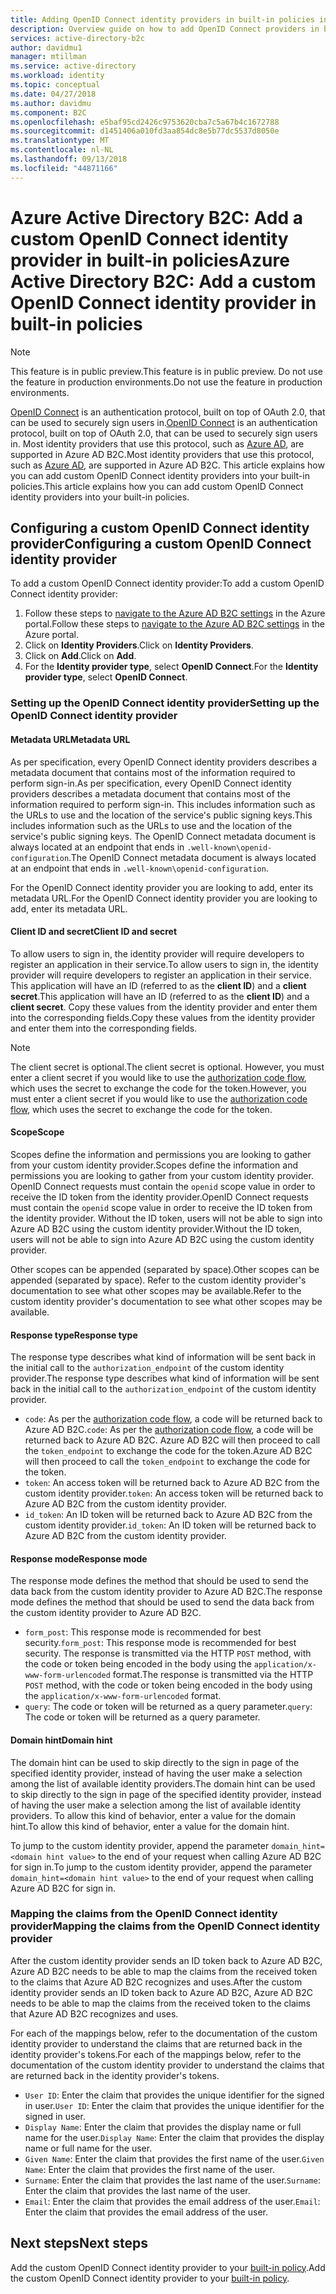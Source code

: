 ```yaml
---
title: Adding OpenID Connect identity providers in built-in policies in Azure Active Directory B2C | Microsoft Docs
description: Overview guide on how to add OpenID Connect providers in built-in policies within Azure AD B2C.
services: active-directory-b2c
author: davidmu1
manager: mtillman
ms.service: active-directory
ms.workload: identity
ms.topic: conceptual
ms.date: 04/27/2018
ms.author: davidmu
ms.component: B2C
ms.openlocfilehash: e5baf95cd2426c9753620cba7c5a67b4c1672788
ms.sourcegitcommit: d1451406a010fd3aa854dc8e5b77dc5537d8050e
ms.translationtype: MT
ms.contentlocale: nl-NL
ms.lasthandoff: 09/13/2018
ms.locfileid: "44871166"
---
```

# <a name="azure-active-directory-b2c-add-a-custom-openid-connect-identity-provider-in-built-in-policies"></a><span data-ttu-id="7ee46-103">Azure Active Directory B2C: Add a custom OpenID Connect identity provider in built-in policies</span><span class="sxs-lookup"><span data-stu-id="7ee46-103">Azure Active Directory B2C: Add a custom OpenID Connect identity provider in built-in policies</span></span>

>[!NOTE]
> <span data-ttu-id="7ee46-104">This feature is in public preview.</span><span class="sxs-lookup"><span data-stu-id="7ee46-104">This feature is in public preview.</span></span> <span data-ttu-id="7ee46-105">Do not use the feature in production environments.</span><span class="sxs-lookup"><span data-stu-id="7ee46-105">Do not use the feature in production environments.</span></span>

<span data-ttu-id="7ee46-106">[OpenID Connect](http://openid.net/specs/openid-connect-core-1_0.html) is an authentication protocol, built on top of OAuth 2.0, that can be used to securely sign users in.</span><span class="sxs-lookup"><span data-stu-id="7ee46-106">[OpenID Connect](http://openid.net/specs/openid-connect-core-1_0.html) is an authentication protocol, built on top of OAuth 2.0, that can be used to securely sign users in.</span></span> <span data-ttu-id="7ee46-107">Most identity providers that use this protocol, such as [Azure AD](active-directory-b2c-setup-oidc-azure-active-directory.md), are supported in Azure AD B2C.</span><span class="sxs-lookup"><span data-stu-id="7ee46-107">Most identity providers that use this protocol, such as [Azure AD](active-directory-b2c-setup-oidc-azure-active-directory.md), are supported in Azure AD B2C.</span></span> <span data-ttu-id="7ee46-108">This article explains how you can add custom OpenID Connect identity providers into your built-in policies.</span><span class="sxs-lookup"><span data-stu-id="7ee46-108">This article explains how you can add custom OpenID Connect identity providers into your built-in policies.</span></span>

## <a name="configuring-a-custom-openid-connect-identity-provider"></a><span data-ttu-id="7ee46-109">Configuring a custom OpenID Connect identity provider</span><span class="sxs-lookup"><span data-stu-id="7ee46-109">Configuring a custom OpenID Connect identity provider</span></span>

<span data-ttu-id="7ee46-110">To add a custom OpenID Connect identity provider:</span><span class="sxs-lookup"><span data-stu-id="7ee46-110">To add a custom OpenID Connect identity provider:</span></span>

1. <span data-ttu-id="7ee46-111">Follow these steps to [navigate to the Azure AD B2C settings](active-directory-b2c-app-registration.md#navigate-to-b2c-settings) in the Azure portal.</span><span class="sxs-lookup"><span data-stu-id="7ee46-111">Follow these steps to [navigate to the Azure AD B2C settings](active-directory-b2c-app-registration.md#navigate-to-b2c-settings) in the Azure portal.</span></span>
1. <span data-ttu-id="7ee46-112">Click on **Identity Providers**.</span><span class="sxs-lookup"><span data-stu-id="7ee46-112">Click on **Identity Providers**.</span></span>
1. <span data-ttu-id="7ee46-113">Click on **Add**.</span><span class="sxs-lookup"><span data-stu-id="7ee46-113">Click on **Add**.</span></span>
1. <span data-ttu-id="7ee46-114">For the **Identity provider type**, select **OpenID Connect**.</span><span class="sxs-lookup"><span data-stu-id="7ee46-114">For the **Identity provider type**, select **OpenID Connect**.</span></span>

### <a name="setting-up-the-openid-connect-identity-provider"></a><span data-ttu-id="7ee46-115">Setting up the OpenID Connect identity provider</span><span class="sxs-lookup"><span data-stu-id="7ee46-115">Setting up the OpenID Connect identity provider</span></span>

#### <a name="metadata-url"></a><span data-ttu-id="7ee46-116">Metadata URL</span><span class="sxs-lookup"><span data-stu-id="7ee46-116">Metadata URL</span></span>

<span data-ttu-id="7ee46-117">As per specification, every OpenID Connect identity providers describes a metadata document that contains most of the information required to perform sign-in.</span><span class="sxs-lookup"><span data-stu-id="7ee46-117">As per specification, every OpenID Connect identity providers describes a metadata document that contains most of the information required to perform sign-in.</span></span> <span data-ttu-id="7ee46-118">This includes information such as the URLs to use and the location of the service's public signing keys.</span><span class="sxs-lookup"><span data-stu-id="7ee46-118">This includes information such as the URLs to use and the location of the service's public signing keys.</span></span> <span data-ttu-id="7ee46-119">The OpenID Connect metadata document is always located at an endpoint that ends in `.well-known\openid-configuration`.</span><span class="sxs-lookup"><span data-stu-id="7ee46-119">The OpenID Connect metadata document is always located at an endpoint that ends in `.well-known\openid-configuration`.</span></span>

<span data-ttu-id="7ee46-120">For the OpenID Connect identity provider you are looking to add, enter its metadata URL.</span><span class="sxs-lookup"><span data-stu-id="7ee46-120">For the OpenID Connect identity provider you are looking to add, enter its metadata URL.</span></span>

#### <a name="client-id-and-secret"></a><span data-ttu-id="7ee46-121">Client ID and secret</span><span class="sxs-lookup"><span data-stu-id="7ee46-121">Client ID and secret</span></span>

<span data-ttu-id="7ee46-122">To allow users to sign in, the identity provider will require developers to register an application in their service.</span><span class="sxs-lookup"><span data-stu-id="7ee46-122">To allow users to sign in, the identity provider will require developers to register an application in their service.</span></span> <span data-ttu-id="7ee46-123">This application will have an ID (referred to as the **client ID**) and a **client secret**.</span><span class="sxs-lookup"><span data-stu-id="7ee46-123">This application will have an ID (referred to as the **client ID**) and a **client secret**.</span></span> <span data-ttu-id="7ee46-124">Copy these values from the identity provider and enter them into the corresponding fields.</span><span class="sxs-lookup"><span data-stu-id="7ee46-124">Copy these values from the identity provider and enter them into the corresponding fields.</span></span>

> [!NOTE]
> <span data-ttu-id="7ee46-125">The client secret is optional.</span><span class="sxs-lookup"><span data-stu-id="7ee46-125">The client secret is optional.</span></span> <span data-ttu-id="7ee46-126">However, you must enter a client secret if you would like to use the [authorization code flow](http://openid.net/specs/openid-connect-core-1_0.html#CodeFlowAuth), which uses the secret to exchange the code for the token.</span><span class="sxs-lookup"><span data-stu-id="7ee46-126">However, you must enter a client secret if you would like to use the [authorization code flow](http://openid.net/specs/openid-connect-core-1_0.html#CodeFlowAuth), which uses the secret to exchange the code for the token.</span></span>

#### <a name="scope"></a><span data-ttu-id="7ee46-127">Scope</span><span class="sxs-lookup"><span data-stu-id="7ee46-127">Scope</span></span>

<span data-ttu-id="7ee46-128">Scopes define the information and permissions you are looking to gather from your custom identity provider.</span><span class="sxs-lookup"><span data-stu-id="7ee46-128">Scopes define the information and permissions you are looking to gather from your custom identity provider.</span></span> <span data-ttu-id="7ee46-129">OpenID Connect requests must contain the `openid` scope value in order to receive the ID token from the identity provider.</span><span class="sxs-lookup"><span data-stu-id="7ee46-129">OpenID Connect requests must contain the `openid` scope value in order to receive the ID token from the identity provider.</span></span> <span data-ttu-id="7ee46-130">Without the ID token, users will not be able to sign into Azure AD B2C using the custom identity provider.</span><span class="sxs-lookup"><span data-stu-id="7ee46-130">Without the ID token, users will not be able to sign into Azure AD B2C using the custom identity provider.</span></span>

<span data-ttu-id="7ee46-131">Other scopes can be appended (separated by space).</span><span class="sxs-lookup"><span data-stu-id="7ee46-131">Other scopes can be appended (separated by space).</span></span> <span data-ttu-id="7ee46-132">Refer to the custom identity provider's documentation to see what other scopes may be available.</span><span class="sxs-lookup"><span data-stu-id="7ee46-132">Refer to the custom identity provider's documentation to see what other scopes may be available.</span></span>

#### <a name="response-type"></a><span data-ttu-id="7ee46-133">Response type</span><span class="sxs-lookup"><span data-stu-id="7ee46-133">Response type</span></span>

<span data-ttu-id="7ee46-134">The response type describes what kind of information will be sent back in the initial call to the `authorization_endpoint` of the custom identity provider.</span><span class="sxs-lookup"><span data-stu-id="7ee46-134">The response type describes what kind of information will be sent back in the initial call to the `authorization_endpoint` of the custom identity provider.</span></span> 

* <span data-ttu-id="7ee46-135">`code`: As per the [authorization code flow](http://openid.net/specs/openid-connect-core-1_0.html#CodeFlowAuth), a code will be returned back to Azure AD B2C.</span><span class="sxs-lookup"><span data-stu-id="7ee46-135">`code`: As per the [authorization code flow](http://openid.net/specs/openid-connect-core-1_0.html#CodeFlowAuth), a code will be returned back to Azure AD B2C.</span></span> <span data-ttu-id="7ee46-136">Azure AD B2C will then proceed to call the `token_endpoint` to exchange the code for the token.</span><span class="sxs-lookup"><span data-stu-id="7ee46-136">Azure AD B2C will then proceed to call the `token_endpoint` to exchange the code for the token.</span></span>
* <span data-ttu-id="7ee46-137">`token`: An access token will be returned back to Azure AD B2C from the custom identity provider.</span><span class="sxs-lookup"><span data-stu-id="7ee46-137">`token`: An access token will be returned back to Azure AD B2C from the custom identity provider.</span></span>
* <span data-ttu-id="7ee46-138">`id_token`: An ID token will be returned back to Azure AD B2C from the custom identity provider.</span><span class="sxs-lookup"><span data-stu-id="7ee46-138">`id_token`: An ID token will be returned back to Azure AD B2C from the custom identity provider.</span></span>


#### <a name="response-mode"></a><span data-ttu-id="7ee46-139">Response mode</span><span class="sxs-lookup"><span data-stu-id="7ee46-139">Response mode</span></span>

<span data-ttu-id="7ee46-140">The response mode defines the method that should be used to send the data back from the custom identity provider to Azure AD B2C.</span><span class="sxs-lookup"><span data-stu-id="7ee46-140">The response mode defines the method that should be used to send the data back from the custom identity provider to Azure AD B2C.</span></span>

* <span data-ttu-id="7ee46-141">`form_post`: This response mode is recommended for best security.</span><span class="sxs-lookup"><span data-stu-id="7ee46-141">`form_post`: This response mode is recommended for best security.</span></span> <span data-ttu-id="7ee46-142">The response is transmitted via the HTTP `POST` method, with the code or token being encoded in the body using the `application/x-www-form-urlencoded` format.</span><span class="sxs-lookup"><span data-stu-id="7ee46-142">The response is transmitted via the HTTP `POST` method, with the code or token being encoded in the body using the `application/x-www-form-urlencoded` format.</span></span>
* <span data-ttu-id="7ee46-143">`query`: The code or token will be returned as a query parameter.</span><span class="sxs-lookup"><span data-stu-id="7ee46-143">`query`: The code or token will be returned as a query parameter.</span></span>


#### <a name="domain-hint"></a><span data-ttu-id="7ee46-144">Domain hint</span><span class="sxs-lookup"><span data-stu-id="7ee46-144">Domain hint</span></span>

<span data-ttu-id="7ee46-145">The domain hint can be used to skip directly to the sign in page of the specified identity provider, instead of having the user make a selection among the list of available identity providers.</span><span class="sxs-lookup"><span data-stu-id="7ee46-145">The domain hint can be used to skip directly to the sign in page of the specified identity provider, instead of having the user make a selection among the list of available identity providers.</span></span> <span data-ttu-id="7ee46-146">To allow this kind of behavior, enter a value for the domain hint.</span><span class="sxs-lookup"><span data-stu-id="7ee46-146">To allow this kind of behavior, enter a value for the domain hint.</span></span>

<span data-ttu-id="7ee46-147">To jump to the custom identity provider, append the parameter `domain_hint=<domain hint value>` to the end of your request when calling Azure AD B2C for sign in.</span><span class="sxs-lookup"><span data-stu-id="7ee46-147">To jump to the custom identity provider, append the parameter `domain_hint=<domain hint value>` to the end of your request when calling Azure AD B2C for sign in.</span></span>


### <a name="mapping-the-claims-from-the-openid-connect-identity-provider"></a><span data-ttu-id="7ee46-148">Mapping the claims from the OpenID Connect identity provider</span><span class="sxs-lookup"><span data-stu-id="7ee46-148">Mapping the claims from the OpenID Connect identity provider</span></span>

<span data-ttu-id="7ee46-149">After the custom identity provider sends an ID token back to Azure AD B2C, Azure AD B2C needs to be able to map the claims from the received token to the claims that Azure AD B2C recognizes and uses.</span><span class="sxs-lookup"><span data-stu-id="7ee46-149">After the custom identity provider sends an ID token back to Azure AD B2C, Azure AD B2C needs to be able to map the claims from the received token to the claims that Azure AD B2C recognizes and uses.</span></span> 

<span data-ttu-id="7ee46-150">For each of the mappings below, refer to the documentation of the custom identity provider to understand the claims that are returned back in the identity provider's tokens.</span><span class="sxs-lookup"><span data-stu-id="7ee46-150">For each of the mappings below, refer to the documentation of the custom identity provider to understand the claims that are returned back in the identity provider's tokens.</span></span>

* <span data-ttu-id="7ee46-151">`User ID`: Enter the claim that provides the unique identifier for the signed in user.</span><span class="sxs-lookup"><span data-stu-id="7ee46-151">`User ID`: Enter the claim that provides the unique identifier for the signed in user.</span></span>
* <span data-ttu-id="7ee46-152">`Display Name`: Enter the claim that provides the display name or full name for the user.</span><span class="sxs-lookup"><span data-stu-id="7ee46-152">`Display Name`: Enter the claim that provides the display name or full name for the user.</span></span>
* <span data-ttu-id="7ee46-153">`Given Name`: Enter the claim that provides the first name of the user.</span><span class="sxs-lookup"><span data-stu-id="7ee46-153">`Given Name`: Enter the claim that provides the first name of the user.</span></span>
* <span data-ttu-id="7ee46-154">`Surname`: Enter the claim that provides the last name of the user.</span><span class="sxs-lookup"><span data-stu-id="7ee46-154">`Surname`: Enter the claim that provides the last name of the user.</span></span>
* <span data-ttu-id="7ee46-155">`Email`: Enter the claim that provides the email address of the user.</span><span class="sxs-lookup"><span data-stu-id="7ee46-155">`Email`: Enter the claim that provides the email address of the user.</span></span>

## <a name="next-steps"></a><span data-ttu-id="7ee46-156">Next steps</span><span class="sxs-lookup"><span data-stu-id="7ee46-156">Next steps</span></span>

<span data-ttu-id="7ee46-157">Add the custom OpenID Connect identity provider to your [built-in policy](active-directory-b2c-reference-policies.md).</span><span class="sxs-lookup"><span data-stu-id="7ee46-157">Add the custom OpenID Connect identity provider to your [built-in policy](active-directory-b2c-reference-policies.md).</span></span>
